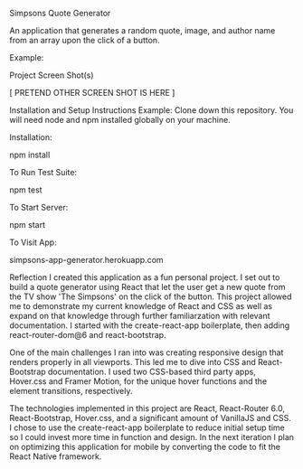 Simpsons Quote Generator

An application that generates a random quote, image, and author name from an array upon the click of a button.

Example:


Project Screen Shot(s)


[ PRETEND OTHER SCREEN SHOT IS HERE ]

Installation and Setup Instructions
Example:
Clone down this repository. You will need node and npm installed globally on your machine.

Installation:

npm install

To Run Test Suite:

npm test

To Start Server:

npm start

To Visit App:

simpsons-app-generator.herokuapp.com

Reflection
I created this application as a fun personal project. I set out to build a quote generator using React that let the user get a new quote from the TV show 'The Simpsons' on the click of the button. This project allowed me to demonstrate my current knowledge of React and CSS as well as expand on that knowledge through further familiarzation with relevant documentation. I started with the create-react-app boilerplate, then adding react-router-dom@6 and react-bootstrap.

One of the main challenges I ran into was creating responsive design that renders properly in all viewports. This led me to dive into CSS and React-Bootstrap documentation. I used two CSS-based third party apps, Hover.css and Framer Motion, for the unique hover functions and the element transitions, respectively. 

The technologies implemented in this project are React, React-Router 6.0, React-Bootstrap, Hover.css, and a significant amount of VanillaJS and CSS. I chose to use the create-react-app boilerplate to reduce initial setup time so I could invest more time in function and design. In the next iteration I plan on optimizing this application for mobile by converting the code to fit the React Native framework.